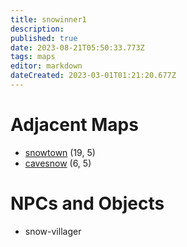 ```yaml
---
title: snowinner1
description: 
published: true
date: 2023-08-21T05:50:33.773Z
tags: maps
editor: markdown
dateCreated: 2023-03-01T01:21:20.677Z
---
```


# Adjacent Maps
 * [snowtown](/maps/snowtown) (19, 5)
 * [cavesnow](/maps/cavesnow) (6, 5)

# NPCs and Objects
 * snow-villager
